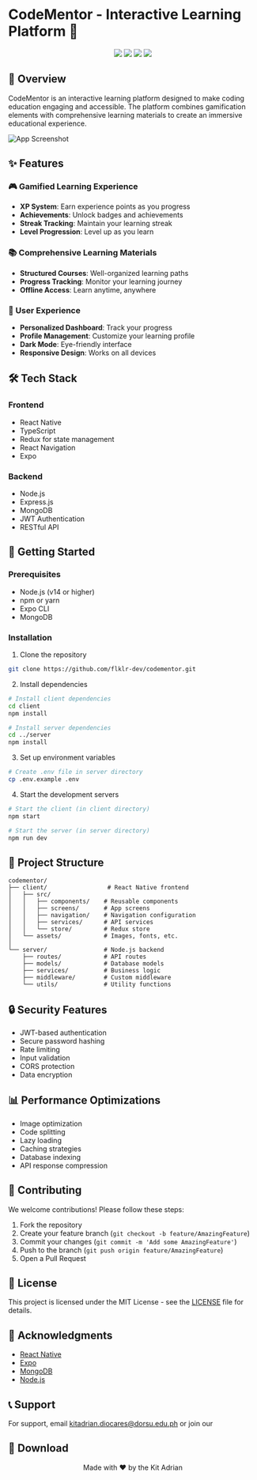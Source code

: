 # CodeMentor - Interactive Learning Platform 🚀

<div align="center">
  <img src="https://img.shields.io/badge/React_Native-20232A?style=for-the-badge&logo=react&logoColor=61DAFB" />
  <img src="https://img.shields.io/badge/Node.js-339933?style=for-the-badge&logo=nodedotjs&logoColor=white" />
  <img src="https://img.shields.io/badge/TypeScript-007ACC?style=for-the-badge&logo=typescript&logoColor=white" />
  <img src="https://img.shields.io/badge/MongoDB-4EA94B?style=for-the-badge&logo=mongodb&logoColor=white" />
</div>

## 📱 Overview

CodeMentor is an interactive learning platform designed to make coding education engaging and accessible. The platform combines gamification elements with comprehensive learning materials to create an immersive educational experience.

![App Screenshot](client/assets/screenshots/app-preview.jpg)

## ✨ Features

### 🎮 Gamified Learning Experience
- **XP System**: Earn experience points as you progress
- **Achievements**: Unlock badges and achievements
- **Streak Tracking**: Maintain your learning streak
- **Level Progression**: Level up as you learn

### 📚 Comprehensive Learning Materials
- **Structured Courses**: Well-organized learning paths
- **Progress Tracking**: Monitor your learning journey
- **Offline Access**: Learn anytime, anywhere

### 👤 User Experience
- **Personalized Dashboard**: Track your progress
- **Profile Management**: Customize your learning profile
- **Dark Mode**: Eye-friendly interface
- **Responsive Design**: Works on all devices

## 🛠️ Tech Stack

### Frontend
- React Native
- TypeScript
- Redux for state management
- React Navigation
- Expo

### Backend
- Node.js
- Express.js
- MongoDB
- JWT Authentication
- RESTful API

## 🚀 Getting Started

### Prerequisites
- Node.js (v14 or higher)
- npm or yarn
- Expo CLI
- MongoDB

### Installation

1. Clone the repository
```bash
git clone https://github.com/flklr-dev/codementor.git
```

2. Install dependencies
```bash
# Install client dependencies
cd client
npm install

# Install server dependencies
cd ../server
npm install
```

3. Set up environment variables
```bash
# Create .env file in server directory
cp .env.example .env
```

4. Start the development servers
```bash
# Start the client (in client directory)
npm start

# Start the server (in server directory)
npm run dev
```

## 📁 Project Structure

```
codementor/
├── client/                 # React Native frontend
│   ├── src/
│   │   ├── components/    # Reusable components
│   │   ├── screens/       # App screens
│   │   ├── navigation/    # Navigation configuration
│   │   ├── services/      # API services
│   │   └── store/         # Redux store
│   └── assets/            # Images, fonts, etc.
│
└── server/                # Node.js backend
    ├── routes/            # API routes
    ├── models/            # Database models
    ├── services/          # Business logic
    ├── middleware/        # Custom middleware
    └── utils/             # Utility functions
```

## 🔒 Security Features

- JWT-based authentication
- Secure password hashing
- Rate limiting
- Input validation
- CORS protection
- Data encryption

## 📊 Performance Optimizations

- Image optimization
- Code splitting
- Lazy loading
- Caching strategies
- Database indexing
- API response compression

## 🤝 Contributing

We welcome contributions! Please follow these steps:

1. Fork the repository
2. Create your feature branch (`git checkout -b feature/AmazingFeature`)
3. Commit your changes (`git commit -m 'Add some AmazingFeature'`)
4. Push to the branch (`git push origin feature/AmazingFeature`)
5. Open a Pull Request

## 📝 License

This project is licensed under the MIT License - see the [LICENSE](LICENSE) file for details.

## 🙏 Acknowledgments

- [React Native](https://reactnative.dev/)
- [Expo](https://expo.dev/)
- [MongoDB](https://www.mongodb.com/)
- [Node.js](https://nodejs.org/)

## 📞 Support

For support, email kitadrian.diocares@dorsu.edu.ph or join our 

## 📱 Download

<div align="center">
  Made with ❤️ by the Kit Adrian
</div>